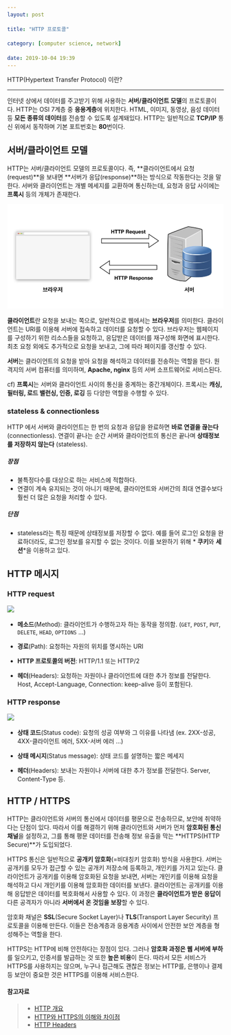 ```yaml
---
layout: post

title: "HTTP 프로토콜"

category: [computer science, network]

date: 2019-10-04 19:39
---
```


HTTP(Hypertext Transfer Protocol) 이란?

---

인터넷 상에서 데이터를 주고받기 위해 사용하는 **서버/클라이언트 모델**의 프로토콜이다. HTTP는 OSI 7계층 중 **응용계층**에 위치한다. HTML, 이미지, 동영상, 음성 데이터 등 **모든 종류의 데이터**를 전송할 수 있도록 설계돼있다. HTTP는 일반적으로 **TCP/IP** 통신 위에서 동작하며 기본 포트번호는 **80**번이다.

## 서버/클라이언트 모델

HTTP는 서버/클라이언트 모델의 프로토콜이다. 즉, **클라이언트에서 요청(request)**을 보내면 **서버가 응답(response)**하는 방식으로 작동한다는 것을 말한다. 서버와 클라이언트는 개별 메세지를 교환하며 통신하는데, 요청과 응답 사이에는 **프록시** 등의 개체가 존재한다.

![](/assets/images/http.png)

**클라이언트**란 요청을 보내는 쪽으로, 일반적으로 웹에서는 **브라우저**를 의미한다. 클라이언트는 URI를 이용해 서버에 접속하고 데이터를 요청할 수 있다. 브라우저는 웹페이지를 구성하기 위한 리소스들을 요청하고, 응답받은 데이터를 재구성해 화면에 표시한다. 최초 요청 외에도 추가적으로 요청을 보내고, 그에 따라 페이지를 갱신할 수 있다.

**서버**는 클라이언트의 요청을 받아 요청을 해석하고 데이터를 전송하는 역할을 한다. 원격지의 서버 컴퓨터를 의미하며, **Apache, nginx** 등의 서버 소프트웨어로 서비스된다.

cf) **프록시**는 서버와 클라이언트 사이의 통신을 중계하는 중간개체이다. 프록시는 **캐싱, 필터링, 로드 밸런싱, 인증, 로깅** 등 다양한 역할을 수행할 수 있다.

### stateless & connectionless

HTTP 에서 서버와 클라이언트는 한 번의 요청과 응답을 완료하면 **바로 연결을 끊는다** (connectionless). 연결이 끝나는 순간 서버와 클라이언트의 통신은 끝나며 **상태정보를 저장하지 않는다** (stateless).

##### 장점

- 불특정다수를 대상으로 하는 서비스에 적합하다.
- 연결이 계속 유지되는 것이 아니기 때문에, 클라이언트와 서버간의 최대 연결수보다 훨씬 더 많은 요청을 처리할 수 있다.

##### 단점

- stateless라는 특징 때문에 상태정보를 저장할 수 없다. 예를 들어 로그인 요청을 완료하더라도, 로그인 정보를 유지할 수 없는 것이다. 이를 보완하기 위해 * **쿠키**와 **세션***을 이용하고 있다.

## HTTP 메시지

### HTTP request

![](https://mdn.mozillademos.org/files/13687/HTTP_Request.png)

- **메소드**(Method): 클라이언트가 수행하고자 하는 동작을 정의함. (`GET`, `POST`, `PUT`, `DELETE`, `HEAD`, `OPTIONS` ...)

- **경로**(Path): 요청하는 자원의 위치를 명시하는 URI

- **HTTP 프로토콜의 버전**: HTTP/1.1 또는 HTTP/2

- **헤더**(Headers): 요청하는 자원이나 클라이언트에 대한 추가 정보를 전달한다. Host, Accept-Language, Connection: keep-alive 등이 포함된다.

### HTTP response

![](https://mdn.mozillademos.org/files/13691/HTTP_Response.png)

- **상태 코드**(Status code): 요청의 성공 여부와 그 이유를 나타냄 (ex. 2XX-성공, 4XX-클라이언트 에러, 5XX-서버 에러 ...)

- **상태 메시지**(Status message): 상태 코드를 설명하는 짧은 메세지

- **헤더**(Headers): 보내는 자원이나 서버에 대한 추가 정보를 전달한다. Server, Content-Type 등.

## HTTP / HTTPS

HTTP는 클라이언트와 서버의 통신에서 데이터를 평문으로 전송하므로, 보안에 취약하다는 단점이 있다. 따라서 이를 해결하기 위해 클라이언트와 서버가 먼저 **암호화된 통신 채널**을 설정하고, 그를 통해 평문 데이터를 전송해 정보 유출을 막는 **HTTPS(HTTP Secure)**가 도입되었다.

HTTPS 통신은 일반적으로 **공개키 암호화**(=비대칭키 암호화) 방식을 사용한다. 서버는 공개키를 모두가 접근할 수 있는 공개키 저장소에 등록하고, 개인키를 가지고 있는다. 클라이언트가 공개키를 이용해 암호화된 요청을 보내면, 서버는 개인키를 이용해 요청을 해석하고 다시 개인키를 이용해 암호화한 데이터를 보낸다. 클라이언트는 공개키를 이용해 응답받은 데이터를 복호화해서 사용할 수 있다. 이 과정은 **클라이언트가 받은 응답이** 다른 공격자가 아니라 **서버에서 온 것임을 보장**할 수 있다.

암호화 채널은 **SSL**(Secure Socket Layer)나 **TLS**(Transport Layer Security) 프로토콜을 이용해 만든다. 이들은 전송계층과 응용계층 사이에서 안전한 보안 계층을 형성해주는 역할을 한다.

HTTPS는 HTTP에 비해 안전하다는 장점이 있다. 그러나 **암호화 과정은 웹 서버에 부하**를 일으키고, 인증서를 발급하는 것 또한 **높은 비용**이 든다. 따라서 모든 서비스가 HTTPS를 사용하지는 않으며, 누구나 접근해도 괜찮은 정보는 HTTP를, 은행이나 결제 등 보안이 중요한 것은 HTTPS를 이용해 서비스한다.

#### 참고자료

> - [HTTP 개요](https://developer.mozilla.org/ko/docs/Web/HTTP/Overview)
> - [HTTP와 HTTPS의 이해와 차이점](https://jeong-pro.tistory.com/89)
> - [HTTP Headers](https://developer.mozilla.org/en-US/docs/Web/HTTP/Headers)
